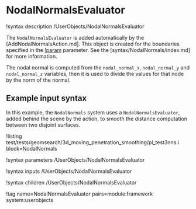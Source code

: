 # NodalNormalsEvaluator

!syntax description /UserObjects/NodalNormalsEvaluator

The `NodalNormalsEvaluator` is added automatically by the [AddNodalNormalsAction.md].
This object is created for the boundaries specified in the [!param](/NodalNormals/AddNodalNormalsAction/boundary)
parameter. See the [syntax/NodalNormals/index.md] for more information.

The nodal normal is computed from the `nodal_normal_x`, `nodal_normal_y` and `nodal_normal_z`
variables, then it is used to divide the values for that node by the norm of the normal.

## Example input syntax

In this example, the `NodalNormals` system uses a `NodalNormalsEvaluator`, added behind the
scene by the action, to smooth the distance computation between two disjoint surfaces.

!listing test/tests/geomsearch/3d_moving_penetration_smoothing/pl_test3nns.i block=NodalNormals

!syntax parameters /UserObjects/NodalNormalsEvaluator

!syntax inputs /UserObjects/NodalNormalsEvaluator

!syntax children /UserObjects/NodalNormalsEvaluator

!tag name=NodalNormalsEvaluator pairs=module:framework system:userobjects
